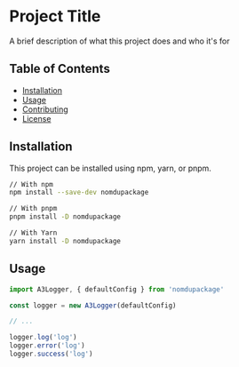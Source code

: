 # Project Title

A brief description of what this project does and who it's for

## Table of Contents

- [Installation](#installation)
- [Usage](#usage)
- [Contributing](#contributing)
- [License](#license)

## Installation

This project can be installed using npm, yarn, or pnpm.

```bash
// With npm
npm install --save-dev nomdupackage

// With pnpm
pnpm install -D nomdupackage

// With Yarn
yarn install -D nomdupackage
```

## Usage

```js
import A3Logger, { defaultConfig } from 'nomdupackage'

const logger = new A3Logger(defaultConfig)

// ...

logger.log('log')
logger.error('log')
logger.success('log')
```
